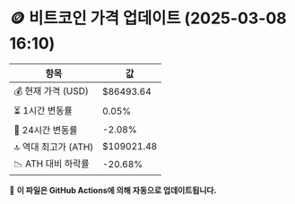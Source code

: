 # 🪙 비트코인 가격 업데이트 (2025-03-08 16:10)

| 항목                | 값 |
|--------------------|----------------|
| 💰 현재 가격 (USD) | $86493.64 |
| ⏳ 1시간 변동률    | 0.05% |
| 📆 24시간 변동률   | -2.08% |
| 🔝 역대 최고가 (ATH) | $109021.48 |
| 📉 ATH 대비 하락률 | -20.68% |

🔄 **이 파일은 GitHub Actions에 의해 자동으로 업데이트됩니다.**
